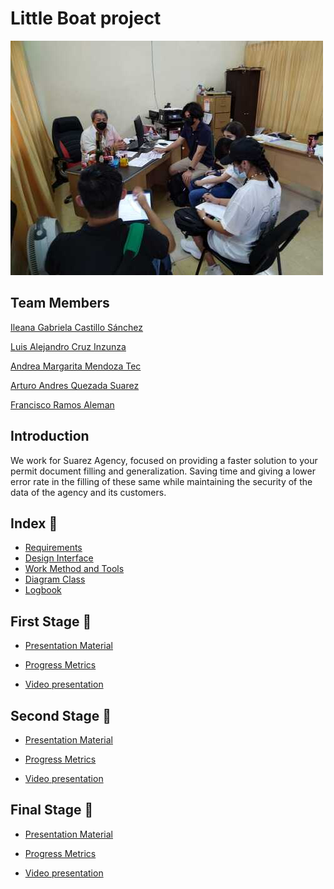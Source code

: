 # Little Boat project

![](/Media/Interview.jpeg) 

## Team Members

[Ileana Gabriela Castillo Sánchez](CVs/CV_CastilloIleana.pdf)

[Luis Alejandro Cruz Inzunza](CVs/CV-CruzLuis.pdf)

[Andrea Margarita Mendoza Tec](CVs/CV_MendozaAndrea.pdf)

[Arturo Andres Quezada Suarez](CVs/CV_QuezadaArturo.pdf)

[Francisco Ramos Aleman](CVs/CV_RamosFrancisco.pdf)

## Introduction

We work for Suarez Agency, focused on providing a faster solution to your permit document filling and generalization. Saving time and giving a lower error rate in the filling of these same while maintaining the security of the data of the agency and its customers.

## Index :open_file_folder:

* [Requirements](Files/Requirements.md)
* [Design Interface](/Files/Design.md)
* [Work Method and Tools](Files/WorkMethod.md)
* [Diagram Class](Media/ClassDiagramBarquis.png)
* [Logbook](/Files/LogBook%20Project.pdf)

## First Stage :closed_book:

* [Presentation Material](/Files/First%20Stage.pdf)

* [Progress Metrics](/Files/Metrics1.pdf)

* [Video presentation](https://youtu.be/NaFzGoXHl6E)


## Second Stage :green_book:

* [Presentation Material](/Files/SecondStage.pdf)

* [Progress Metrics](/Files/Metrics2.pdf)

* [Video presentation](https://youtu.be/cF7bQNKKRCI)

## Final Stage :blue_book:

* [Presentation Material](/Files/FinalStage.pdf)

* [Progress Metrics](/Files/Metrics3.pdf)

* [Video presentation]()
